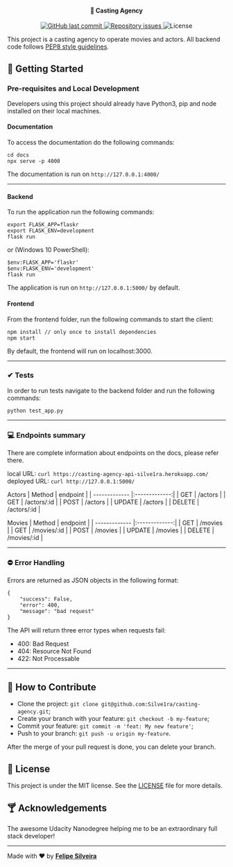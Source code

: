 <h4 align="center">
  🚀 Casting Agency
</h4>

<p align="center">
  
  <a href="https://github.com/Silve1ra/casting-agency/commits/main">
    <img alt="GitHub last commit" src="https://img.shields.io/github/last-commit/Silve1ra/casting-agency">
  </a>

  <a href="https://github.com/Silve1ra/casting-agency/issues">
    <img alt="Repository issues" src="https://img.shields.io/github/issues/Silve1ra/casting-agency">
  </a>

  <img alt="License" src="https://img.shields.io/badge/license-MIT-brightgreen">
</p>

This project is a casting agency to operate movies and actors. 
All backend code follows [PEP8 style guidelines](https://www.python.org/dev/peps/pep-0008/). 

## 💭 Getting Started

### Pre-requisites and Local Development 
Developers using this project should already have Python3, pip and node installed on their local machines.

#### Documentation
To access the documentation do the following commands:
```
cd docs
npx serve -p 4000
```

The documentation is run on `http://127.0.0.1:4000/`

---

#### Backend

To run the application run the following commands: 
```
export FLASK_APP=flaskr
export FLASK_ENV=development
flask run
```
or (Windows 10 PowerShell):
```
$env:FLASK_APP='flaskr'
$env:FLASK_ENV='development'
flask run
```

The application is run on `http://127.0.0.1:5000/` by default.

#### Frontend

From the frontend folder, run the following commands to start the client: 
```
npm install // only once to install dependencies
npm start 
```

By default, the frontend will run on localhost:3000. 

---

### ✔ Tests
In order to run tests navigate to the backend folder and run the following commands: 

```
python test_app.py
```

---

### 💻 Endpoints summary
There are complete information about endpoints on the docs, please refer there.

local URL: `curl https://casting-agency-api-silve1ra.herokuapp.com/`
deployed URL: `curl http://127.0.0.1:5000/`

Actors
| Method        | endpoint      |
| ------------- |:-------------:| 
| GET    | /actors       |
| GET    | /actors/:id   |
| POST   | /actors       |
| UPDATE | /actors       |
| DELETE | /actors/:id   |

Movies
| Method        | endpoint      |
| ------------- |:-------------:| 
| GET    | /movies       |
| GET    | /movies/:id   |
| POST   | /movies       |
| UPDATE | /movies       |
| DELETE | /movies/:id   |

---

### ⛔ Error Handling
Errors are returned as JSON objects in the following format:
```
{
    "success": False, 
    "error": 400,
    "message": "bad request"
}
```
The API will return three error types when requests fail:
- 400: Bad Request
- 404: Resource Not Found
- 422: Not Processable 

---

## 🤔 How to Contribute

- Clone the project: `git clone git@github.com:Silve1ra/casting-agency.git`;
- Create your branch with your feature: `git checkout -b my-feature`;
- Commit your feature: `git commit -m 'feat: My new feature'`;
- Push to your branch: `git push -u origin my-feature`.

After the merge of your pull request is done, you can delete your branch.

## :memo: License

This project is under the MIT license. See the [LICENSE](LICENSE.md) file for more details.


## 🍸 Acknowledgements 
The awesome Udacity Nanodegree helping me to be an extraordinary full stack developer! 

---

Made with ♥ by <tr>
    <td align="center"><a href="https://github.com/silve1ra"><b>Felipe Silveira</b></a><br /></td>
<tr>

